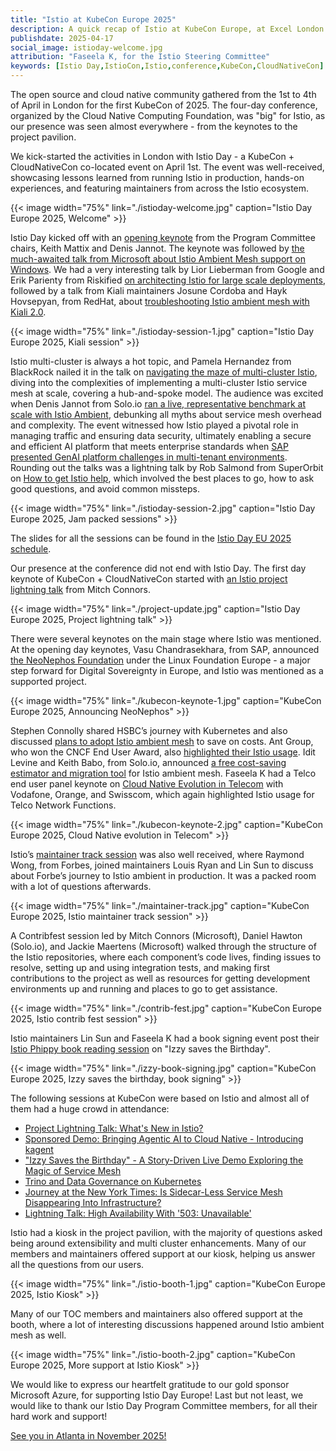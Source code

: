 ```yaml
---
title: "Istio at KubeCon Europe 2025"
description: A quick recap of Istio at KubeCon Europe, at Excel London.
publishdate: 2025-04-17
social_image: istioday-welcome.jpg
attribution: "Faseela K, for the Istio Steering Committee"
keywords: [Istio Day,IstioCon,Istio,conference,KubeCon,CloudNativeCon]
---
```


The open source and cloud native community gathered from the 1st to 4th of April in London for the first KubeCon of 2025. The four-day conference, organized by the Cloud Native Computing Foundation, was "big" for Istio, as our presence was seen almost everywhere - from the keynotes to the project pavilion.

We kick-started the activities in London with Istio Day - a KubeCon + CloudNativeCon co-located event on April 1st. The event was well-received, showcasing lessons learned from running Istio in production, hands-on experiences, and featuring maintainers from across the Istio ecosystem.

{{< image width="75%"
    link="./istioday-welcome.jpg"
    caption="Istio Day Europe 2025, Welcome"
    >}}

Istio Day kicked off with an [opening keynote](https://youtu.be/v10UpNQIoT0?si=CEOwz3nMMPVP7XWE) from the Program Committee chairs, Keith Mattix and Denis Jannot. The keynote was followed by [the much-awaited talk from Microsoft about Istio Ambient Mesh support on Windows](https://youtu.be/sULnWlj8sR8?si=ewQ2hgdEZ5ZSRGuK). We had a very interesting talk by Lior Lieberman from Google and Erik Parienty from Riskified [on architecting Istio for large scale deployments](https://youtu.be/GNi9ZJFuups?si=7gjH_tW6dURyJOLZ), followed by a talk from Kiali maintainers Josune Cordoba and Hayk Hovsepyan, from RedHat, about [troubleshooting Istio ambient mesh with Kiali 2.0](https://youtu.be/kodNy436ND0?si=Qyh4ebtfnYV2H6Ap).

{{< image width="75%"
    link="./istioday-session-1.jpg"
    caption="Istio Day Europe 2025, Kiali session"
    >}}

Istio multi-cluster is always a hot topic, and Pamela Hernandez from BlackRock nailed it in the talk on [navigating the maze of multi-cluster Istio](https://youtu.be/WpEkfVGWmd8?si=amUJ2sbZVq_sDV3a), diving into the complexities of implementing a multi-cluster Istio service mesh at scale, covering a hub-and-spoke model. The audience was excited when Denis Jannot from Solo.io [ran a live, representative benchmark at scale with Istio Ambient](https://youtu.be/oi4TpxuIYXk?si=EBITga8tgsKvII9-), debunking all myths about service mesh overhead and complexity. The event witnessed how Istio played a pivotal role in managing traffic and ensuring data security, ultimately enabling a secure and efficient AI platform that meets enterprise standards when [SAP presented GenAI platform challenges in multi-tenant environments](https://youtu.be/j2jS_62N19I?si=Szz0ZFURpryD9H0H). Rounding out the talks was a lightning talk by Rob Salmond from SuperOrbit on [How to get Istio help](https://youtu.be/WNqEQrrQnMs?si=LJaDDVqRX_03kz4B), which involved the best places to go, how to ask good questions, and avoid common missteps.

{{< image width="75%"
    link="./istioday-session-2.jpg"
    caption="Istio Day Europe 2025, Jam packed sessions"
    >}}

The slides for all the sessions can be found in the [Istio Day EU 2025 schedule](https://events.linuxfoundation.org/kubecon-cloudnativecon-europe/co-located-events/istio-day/).

Our presence at the conference did not end with Istio Day. The first day keynote of KubeCon + CloudNativeCon started with [an Istio project lightning talk](https://youtu.be/B7lpXPZPFoI?si=im1PIxsUdHyIXKKk) from Mitch Connors.

{{< image width="75%"
    link="./project-update.jpg"
    caption="Istio Day Europe 2025, Project lightning talk"
    >}}

There were several keynotes on the main stage where Istio was mentioned. At the opening day keynotes, Vasu Chandrasekhara, from SAP, announced [the NeoNephos Foundation](https://youtu.be/85MDID9Ju04?si=qLGfpbZBC6IMuT_K) under the Linux Foundation Europe - a major step forward for Digital Sovereignty in Europe, and Istio was mentioned as a supported project.

{{< image width="75%"
    link="./kubecon-keynote-1.jpg"
    caption="KubeCon Europe 2025, Announcing NeoNephos"
    >}}

Stephen Connolly shared HSBC’s journey with Kubernetes and also discussed [plans to adopt Istio ambient mesh](https://youtu.be/6D8EZ1fZyh4?si=GvcSG28Lnuy5eTLD) to save on costs. Ant Group, who won the CNCF End User Award, also [highlighted their Istio usage](https://youtu.be/bjCT7-mFYEo?si=AUMoTzN713_qUVhh). Idit Levine and Keith Babo, from Solo.io, announced [a free cost-saving estimator and migration tool](https://youtu.be/-k1CdrRAGMM?si=sDKdfJG5GDn7FWfw) for Istio ambient mesh. Faseela K had a Telco end user panel keynote on [Cloud Native Evolution in Telecom](https://youtu.be/qj9q_-S91L8?si=8r3f1d396DSzp1Mg) with Vodafone, Orange, and Swisscom, which again highlighted Istio usage for Telco Network Functions.

{{< image width="75%"
    link="./kubecon-keynote-2.jpg"
    caption="KubeCon Europe 2025, Cloud Native evolution in Telecom"
    >}}

Istio’s [maintainer track session](https://youtu.be/poBOYc_EkpA?si=WtxYWvzU4MErnOq4) was also well received, where Raymond Wong, from Forbes, joined maintainers Louis Ryan and Lin Sun to discuss about Forbe’s journey to Istio ambient in production. It was a packed room with a lot of questions afterwards.

{{< image width="75%"
    link="./maintainer-track.jpg"
    caption="KubeCon Europe 2025, Istio maintainer track session"
    >}}

A Contribfest session led by Mitch Connors (Microsoft), Daniel Hawton (Solo.io), and Jackie Maertens (Microsoft) walked through the structure of the Istio repositories, where each component’s code lives, finding issues to resolve, setting up and using integration tests, and making first contributions to the project as well as resources for getting development environments up and running and places to go to get assistance.

{{< image width="75%"
    link="./contrib-fest.jpg"
    caption="KubeCon Europe 2025, Istio contrib fest session"
    >}}

Istio maintainers Lin Sun and Faseela K had a book signing event post their [Istio Phippy book reading session](https://youtu.be/mtqUtbMaSDw?si=qB4vbo4ytUL8eLO_) on "Izzy saves the Birthday".

{{< image width="75%"
    link="./izzy-book-signing.jpg"
    caption="KubeCon Europe 2025, Izzy saves the birthday, book signing"
    >}}

The following sessions at KubeCon were based on Istio and almost all of them had a huge crowd in attendance:

* [Project Lightning Talk: What's New in Istio?](https://youtu.be/B7lpXPZPFoI?si=im1PIxsUdHyIXKKk)
* [Sponsored Demo: Bringing Agentic AI to Cloud Native - Introducing kagent](https://youtu.be/-k1CdrRAGMM?si=sDKdfJG5GDn7FWfw)
* ["Izzy Saves the Birthday" - A Story-Driven Live Demo Exploring the Magic of Service Mesh](https://youtu.be/mtqUtbMaSDw?si=qB4vbo4ytUL8eLO_)
* [Trino and Data Governance on Kubernetes](https://youtu.be/vCfehltPKxk?si=WHnMknL_O9K2qKuS)
* [Journey at the New York Times: Is Sidecar-Less Service Mesh Disappearing Into Infrastructure?](https://youtu.be/9U3WMez9q74?si=_lHKUcuTKCCJ2gGQ)
* [Lightning Talk: High Availability With '503: Unavailable'](https://youtu.be/0adVcinYGC8?si=b3p6LDgxf2RvQPHK)

Istio had a kiosk in the project pavilion, with the majority of questions asked being around extensibility and multi cluster enhancements. Many of our members and maintainers offered support at our kiosk, helping us answer all the questions from our users.

{{< image width="75%"
    link="./istio-booth-1.jpg"
    caption="KubeCon Europe 2025, Istio Kiosk"
    >}}

Many of our TOC members and maintainers also offered support at the booth, where a lot of interesting discussions happened around Istio ambient mesh as well.

{{< image width="75%"
    link="./istio-booth-2.jpg"
    caption="KubeCon Europe 2025, More support at Istio Kiosk"
    >}}

We would like to express our heartfelt gratitude to our gold sponsor Microsoft Azure, for supporting Istio Day Europe! Last but not least, we would like to thank our Istio Day Program Committee members, for all their hard work and support!

[See you in Atlanta in November 2025!](https://events.linuxfoundation.org/kubecon-cloudnativecon-north-america/)
